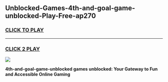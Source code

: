 
## Unblocked-Games-4th-and-goal-game-unblocked-Play-Free-ap270
<h3>
<a href="https://premium76.site?title=4th-and-goal-game-unblocked&ref=22A">CLICK TO PLAY</a></h3>
<hr>

<h3>
<a href="https://premium76.site?title=4th-and-goal-game-unblocked&ref=22A">CLICK 2 PLAY</a>
  
</h3>

<a href="https://premium76.site?title=4th-and-goal-game-unblocked&ref=22A"><img src="https://clearcache.store/games.png"></a>


**4th-and-goal-game-unblocked games unblocked: Your Gateway to Fun and Accessible Online Gaming**
